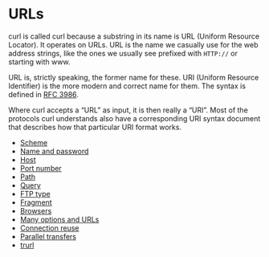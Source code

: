 # URLs

curl is called curl because a substring in its name is URL (Uniform Resource
Locator). It operates on URLs. URL is the name we casually use for the web
address strings, like the ones we usually see prefixed with `HTTP://` or
starting with www.

URL is, strictly speaking, the former name for these. URI (Uniform Resource
Identifier) is the more modern and correct name for them. The syntax is
defined in [RFC 3986](https://www.ietf.org/rfc/rfc3986.txt).

Where curl accepts a “URL” as input, it is then really a “URI”. Most of the
protocols curl understands also have a corresponding URI syntax document that
describes how that particular URI format works.

* [Scheme](scheme.md)
* [Name and password](auth.md)
* [Host](host.md)
* [Port number](port.md)
* [Path](path.md)
* [Query](query.md)
* [FTP type](ftptype.md)
* [Fragment](fragment.md)
* [Browsers](browsers.md)
* [Many options and URLs](options.md)
* [Connection reuse](connreuse.md)
* [Parallel transfers](parallel.md)
* [trurl](trurl.md)
